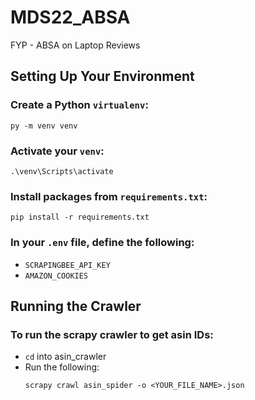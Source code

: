 # MDS22_ABSA
FYP - ABSA on Laptop Reviews

## Setting Up Your Environment

### Create a Python `virtualenv`:
```
py -m venv venv
```

### Activate your `venv`:
```
.\venv\Scripts\activate
```

### Install packages from `requirements.txt`:
```
pip install -r requirements.txt
```

### In your `.env` file, define the following:
  - `SCRAPINGBEE_API_KEY`
  - `AMAZON_COOKIES`

## Running the Crawler

### To run the scrapy crawler to get asin IDs:
  - `cd` into asin_crawler
  - Run the following:
    ```
    scrapy crawl asin_spider -o <YOUR_FILE_NAME>.json
    ```
